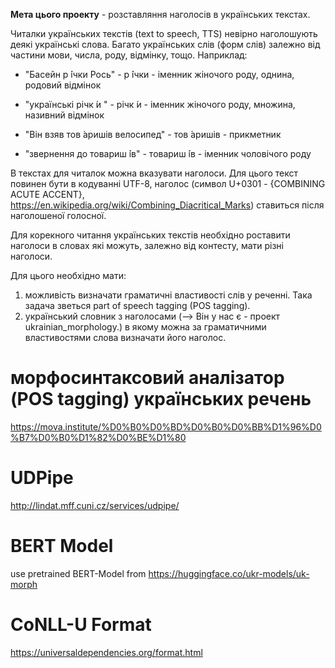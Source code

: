 **Мета цього проекту** - розставляння наголосів в українських текстах.

Читалки українських текстів (text to speech, TTS) невірно наголошують деякі українські слова.
Багато українських слів (форм слів) залежно від частини мови, числа, роду, відмінку, тощо.
Наприклад:
  - "Басейн р ́ічки Рось" - р ́ічки - іменник жіночого роду, однина, родовий відмінок
  - "українські річк ́и " - річк ́и - іменник жіночого роду, множина, називний відмінок

  - "Він взяв тов ́аришів велосипед" - тов ́аришів - прикметник
  - "звернення до товариш ́ів" - товариш ́ів - іменник чоловічого роду

В текстах для читалок можна вказувати наголоси. 
Для цього текст повинен бути в кодуванні UTF-8, наголос (символ U+0301 - {COMBINING ACUTE ACCENT}, https://en.wikipedia.org/wiki/Combining_Diacritical_Marks) 
ставиться після наголошеної голосної.

Для корекного читання українських текстів необхідно роставити наголоси в словах які можуть, залежно від контесту, 
мати різні наголоси.

Для цього необхідно мати:
 1. можливість визначати граматичні властивості слів у реченні. Така задача зветься part of speech tagging (POS tagging).
 2. український словник з наголосами (--> Він у нас є - проект ukrainian_morphology.)
    в якому можна за граматичними властивостями слова визначати його наголос.


# морфосинтаксовий аналізатор (POS tagging) українських речень

https://mova.institute/%D0%B0%D0%BD%D0%B0%D0%BB%D1%96%D0%B7%D0%B0%D1%82%D0%BE%D1%80

# UDPipe
http://lindat.mff.cuni.cz/services/udpipe/

# BERT Model
use pretrained BERT-Model from  https://huggingface.co/ukr-models/uk-morph

# CoNLL-U Format
https://universaldependencies.org/format.html

